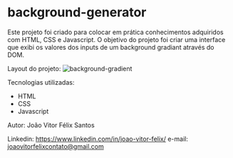 # background-generator

Este projeto foi criado para colocar em prática conhecimentos adquiridos com HTML, CSS e Javascript. O objetivo do projeto foi criar uma interface que exibi os valores dos inputs de um background gradiant através do DOM.

Layout do projeto:
![background-gradient](https://user-images.githubusercontent.com/105023388/186277219-ba0922e2-1975-44d2-9217-f237078c07b4.png)

Tecnologias utilizadas:

* HTML
* CSS
* Javascript

Autor:
João Vitor Félix Santos

Linkedin: https://www.linkedin.com/in/joao-vitor-felix/ 
e-mail: joaovitorfelixcontato@gmail.com
